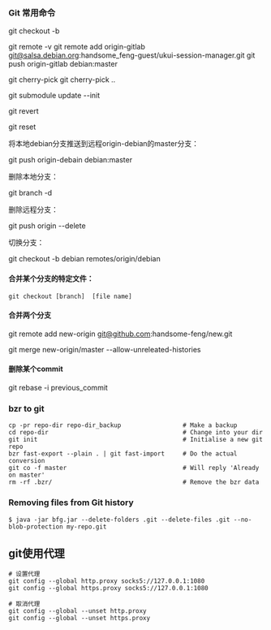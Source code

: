 ### Git 常用命令
git checkout -b <branch-name>

git remote -v
git remote add origin-gitlab git@salsa.debian.org:handsome_feng-guest/ukui-session-manager.git
git push origin-gitlab debian:master

git cherry-pick <commit-id>
git cherry-pick <start-commit-id>..<end-commit-id>

git submodule update --init

git revert <commit-id>

git reset



将本地debian分支推送到远程origin-debian的master分支：

git push origin-debain debian:master



删除本地分支：

git branch -d <branchName>

删除远程分支：

git push origin --delete <branchName>

切换分支：

git checkout -b debian remotes/origin/debian

#### 合并某个分支的特定文件：

`git checkout [branch]  [file name]`

#### 合并两个分支

git remote add new-origin git@github.com:handsome-feng/new.git

git merge new-origin/master --allow-unreleated-histories

#### 删除某个commit

git rebase -i previous_commit

### bzr to git

```
cp -pr repo-dir repo-dir_backup                 # Make a backup
cd repo-dir                                     # Change into your dir
git init                                        # Initialise a new git repo
bzr fast-export --plain . | git fast-import     # Do the actual conversion
git co -f master                                # Will reply 'Already on master'
rm -rf .bzr/                                    # Remove the bzr data
```



### Removing files from Git history

`$ java -jar bfg.jar --delete-folders .git --delete-files .git --no-blob-protection my-repo.git`

## git使用代理

```shell
# 设置代理
git config --global http.proxy socks5://127.0.0.1:1080
git config --global https.proxy socks5://127.0.0.1:1080

# 取消代理
git config --global --unset http.proxy
git config --global --unset https.proxy
```

